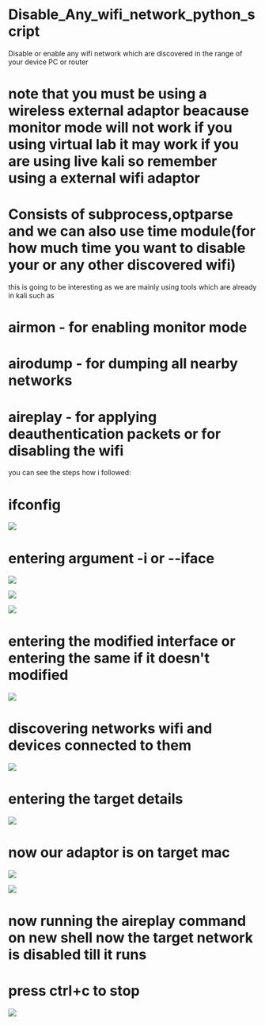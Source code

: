 # Disable_Any_wifi_network_python_script
Disable or enable any wifi network which are discovered in the range of your device PC or router


# note that you must  be  using a wireless external adaptor beacause monitor mode will not work if you using virtual lab it may work if you are using live kali so remember using a external wifi adaptor



# Consists of subprocess,optparse and we can also use time module(for how much time you want to disable your or any other discovered wifi)

this is going to be interesting as we are mainly using tools which are already in kali such as 
# airmon - for enabling monitor mode 
# airodump - for dumping all nearby networks
# aireplay - for applying deauthentication packets or for disabling the wifi
you can see the steps how i followed:
# ifconfig
![](ifconfig.png)
# entering argument -i or --iface
![](entering_argument.png)

![](1.png)

![](2.png)
# entering the modified interface or entering the same if it doesn't modified
![](3_Entering_new_interface.png)

# discovering networks wifi and devices connected to them
![](4_discovered_networks.png)

# entering the target details 
![](5_Entering_target_mac_and_channel.png)
# now our adaptor is on target mac
![](6_on_target_mac.png)

![](7.png)
# now running the aireplay command on new shell now the target network is disabled till it runs
# press ctrl+c to stop
![](disconnecting_target_wifi.png)
